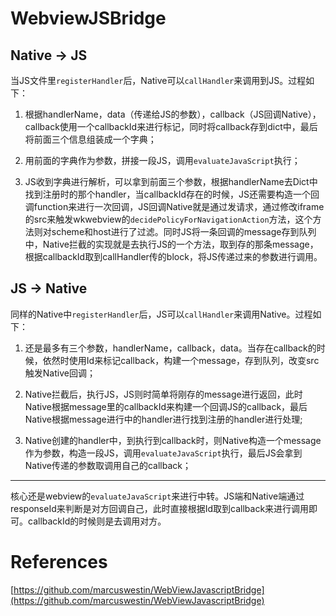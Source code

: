 
# WebviewJSBridge

## Native -> JS

当JS文件里`registerHandler`后，Native可以`callHandler`来调用到JS。过程如下：

1. 根据handlerName，data（传递给JS的参数），callback（JS回调Native），callback使用一个callbackId来进行标记，同时将callback存到dict中，最后将前面三个信息组装成一个字典；

2. 用前面的字典作为参数，拼接一段JS，调用`evaluateJavaScript`执行；

3. JS收到字典进行解析，可以拿到前面三个参数，根据handlerName去Dict中找到注册时的那个handler，当callbackId存在的时候，JS还需要构造一个回调function来进行一次回调，JS回调Native就是通过发请求，通过修改iframe的src来触发wkwebview的`decidePolicyForNavigationAction`方法，这个方法则对scheme和host进行了过滤。同时JS将一条回调的message存到队列中，Native拦截的实现就是去执行JS的一个方法，取到存的那条message，根据callbackId取到callHandler传的block，将JS传递过来的参数进行调用。

## JS -> Native

同样的Native中`registerHandler`后，JS可以`callHandler`来调用Native。过程如下：

1. 还是最多有三个参数，handlerName，callback，data。当存在callback的时候，依然时使用Id来标记callback，构建一个message，存到队列，改变src触发Native回调；

2. Native拦截后，执行JS，JS则时简单将刚存的message进行返回，此时Native根据message里的callbackId来构建一个回调JS的callback，最后Native根据message进行中的handler进行找到注册的handler进行处理;

3. Native创建的handler中，到执行到callback时，则Native构造一个message作为参数，构造一段JS，调用`evaluateJavaScript`执行，最后JS会拿到Native传递的参数取调用自己的callback；

---

核心还是webview的`evaluateJavaScript`来进行中转。JS端和Native端通过responseId来判断是对方回调自己，此时直接根据Id取到callback来进行调用即可。callbackId的时候则是去调用对方。

# References

[https://github.com/marcuswestin/WebViewJavascriptBridge](https://github.com/marcuswestin/WebViewJavascriptBridge)

